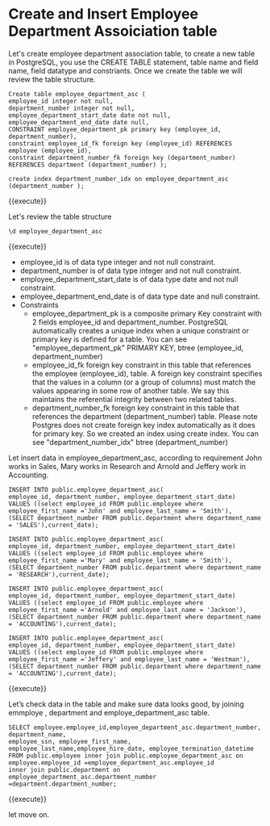 # Create and Insert Employee Department Assoiciation table

Let's create employee department association table, to create a new table in PostgreSQL, you use the CREATE TABLE statement, table name and field name, field datatype and constriants. Once we create the table we will review the table structure.

```postgresql
Create table employee_department_asc (
employee_id integer not null,
department_number integer not null,
employee_department_start_date date not null,
employee_department_end_date date null,
CONSTRAINT employee_department_pk primary key (employee_id,
department_number),
constraint employee_id_fk foreign key (employee_id) REFERENCES
employee (employee_id),
constraint department_number_fk foreign key (department_number)
REFERENCES department (department_number) );

create index department_number_idx on employee_department_asc
(department_number );
``` 
{{execute}}

Let's review the table structure 
```postgresql
\d employee_department_asc
``` 
{{execute}}

  - employee_id is of data type integer and not null constraint.
  - department_number is of data type integer and not null constraint.
  - employee_department_start_date is of data type date and not null
    constraint.
  - employee_department_end_date is of data type date and null
    constraint.
  - Constraints
      - employee_department_pk is a composite primary Key constraint
        with 2 fields employee_id and department_number. PostgreSQL
        automatically creates a unique index when a unique constraint or
        primary key is defined for a table. You can see
        "employee_department_pk" PRIMARY KEY, btree (employee_id,
        department_number)
      - employee_id_fk foreign key constraint in this table that
        references the employee (employee_id), table. A foreign key
        constraint specifies that the values in a column (or a group of
        columns) must match the values appearing in some row of another
        table. We say this maintains the referential integrity between
        two related tables.
      - department_number_fk foreign key constraint in this table that
        references the department (department_number) table. Please
        note Postgres does not create foreign key index automatically as
        it does for primary key. So we created an index using create
        index. You can see "department_number_idx" btree
        (department_number)

Let insert data in employee_department_asc, according to requirement John works in Sales, Mary works in Research and Arnold and Jeffery
work in Accounting.

```postgresql
INSERT INTO public.employee_department_asc(
employee_id, department_number, employee_department_start_date)
VALUES ((select employee_id FROM public.employee where
employee_first_name ='John' and employee_last_name = 'Smith'),
(SELECT department_number FROM public.department where department_name
= 'SALES'),current_date);

INSERT INTO public.employee_department_asc(
employee_id, department_number, employee_department_start_date)
VALUES ((select employee_id FROM public.employee where
employee_first_name ='Mary' and employee_last_name = 'Smith'),
(SELECT department_number FROM public.department where department_name
= 'RESEARCH'),current_date);

INSERT INTO public.employee_department_asc(
employee_id, department_number, employee_department_start_date)
VALUES ((select employee_id FROM public.employee where
employee_first_name ='Arnold' and employee_last_name = 'Jackson'),
(SELECT department_number FROM public.department where department_name
= 'ACCOUNTING'),current_date);

INSERT INTO public.employee_department_asc(
employee_id, department_number, employee_department_start_date)
VALUES ((select employee_id FROM public.employee where
employee_first_name ='Jeffery' and employee_last_name = 'Westman'),
(SELECT department_number FROM public.department where department_name
= 'ACCOUNTING'),current_date);
``` 
{{execute}}

Let’s check data in the table and make sure data looks good, by joining
emmploye , department and employe_department_asc table.

```postgresql
SELECT employee.employee_id,employee_department_asc.department_number, department_name,
employee_ssn, employee_first_name, employee_last_name,employee_hire_date, employee_termination_datetime
FROM public.employee inner join public.employee_department_asc on
employee.employee_id =employee_department_asc.employee_id
inner join public.department on employee_department_asc.department_number =department.department_number;

``` 
{{execute}}

let move on.
